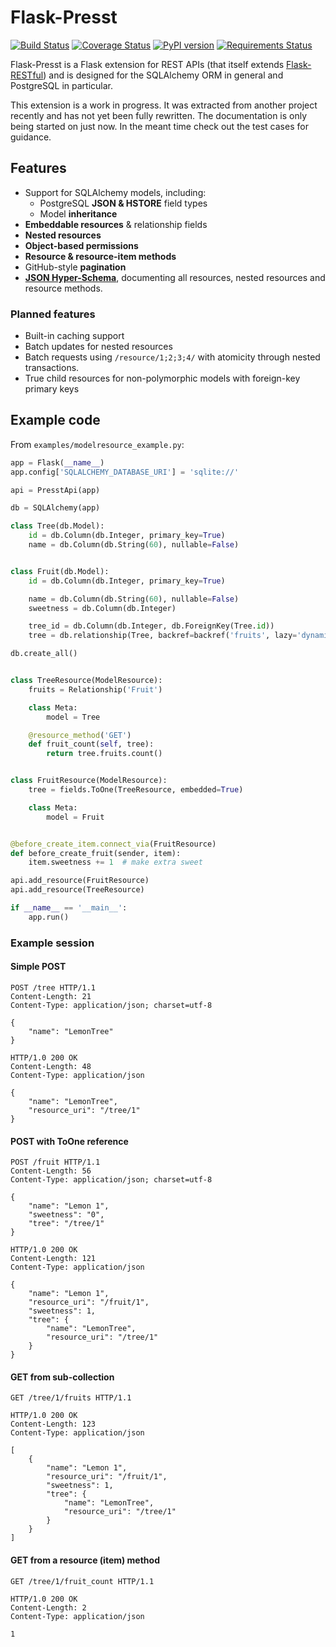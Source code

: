 # Flask-Presst

[![Build Status](https://travis-ci.org/biosustain/flask-presst.png)](https://travis-ci.org/biosustain/flask-presst)
[![Coverage Status](https://coveralls.io/repos/biosustain/flask-presst/badge.png?branch=master)](https://coveralls.io/r/biosustain/flask-presst?branch=master)
[![PyPI version](https://badge.fury.io/py/Flask-Presst.png)](http://badge.fury.io/py/Flask-Presst)
[![Requirements Status](https://requires.io/github/biosustain/flask-presst/requirements.png?branch=master)](https://requires.io/github/biosustain/flask-presst/requirements/?branch=master)

Flask-Presst is a Flask extension for REST APIs (that itself extends
[Flask-RESTful](https://github.com/twilio/flask-restful)) and is designed for the SQLAlchemy ORM in general and
PostgreSQL in particular.

This extension is a work in progress. It was extracted from another project recently and has not yet been fully rewritten.
The documentation is only being started on just now. In the meant time check out the test cases for guidance.

## Features

- Support for SQLAlchemy models, including:
    - PostgreSQL __JSON & HSTORE__ field types
    - Model __inheritance__
- __Embeddable resources__ & relationship fields
- __Nested resources__
- __Object-based permissions__
- __Resource & resource-item methods__
- GitHub-style __pagination__
- __[JSON Hyper-Schema](http://json-schema.org/latest/json-schema-hypermedia.html)__, documenting
  all resources, nested resources and resource methods.


### Planned features

- Built-in caching support
- Batch updates for nested resources
- Batch requests using `/resource/1;2;3;4/` with atomicity through nested transactions.
- True child resources for non-polymorphic models with foreign-key primary keys


## Example code

From `examples/modelresource_example.py`:

```python
app = Flask(__name__)
app.config['SQLALCHEMY_DATABASE_URI'] = 'sqlite://'

api = PresstApi(app)

db = SQLAlchemy(app)

class Tree(db.Model):
    id = db.Column(db.Integer, primary_key=True)
    name = db.Column(db.String(60), nullable=False)


class Fruit(db.Model):
    id = db.Column(db.Integer, primary_key=True)

    name = db.Column(db.String(60), nullable=False)
    sweetness = db.Column(db.Integer)

    tree_id = db.Column(db.Integer, db.ForeignKey(Tree.id))
    tree = db.relationship(Tree, backref=backref('fruits', lazy='dynamic'))

db.create_all()


class TreeResource(ModelResource):
    fruits = Relationship('Fruit')

    class Meta:
        model = Tree

    @resource_method('GET')
    def fruit_count(self, tree):
        return tree.fruits.count()


class FruitResource(ModelResource):
    tree = fields.ToOne(TreeResource, embedded=True)

    class Meta:
        model = Fruit


@before_create_item.connect_via(FruitResource)
def before_create_fruit(sender, item):
    item.sweetness += 1  # make extra sweet

api.add_resource(FruitResource)
api.add_resource(TreeResource)

if __name__ == '__main__':
    app.run()
```

### Example session

#### Simple POST
```http
POST /tree HTTP/1.1
Content-Length: 21
Content-Type: application/json; charset=utf-8

{
    "name": "LemonTree"
}
```
```http
HTTP/1.0 200 OK
Content-Length: 48
Content-Type: application/json

{
    "name": "LemonTree", 
    "resource_uri": "/tree/1"
}
```

#### POST with ToOne reference
```http
POST /fruit HTTP/1.1
Content-Length: 56
Content-Type: application/json; charset=utf-8

{
    "name": "Lemon 1", 
    "sweetness": "0", 
    "tree": "/tree/1"
}
```
```http
HTTP/1.0 200 OK
Content-Length: 121
Content-Type: application/json

{
    "name": "Lemon 1", 
    "resource_uri": "/fruit/1", 
    "sweetness": 1, 
    "tree": {
        "name": "LemonTree", 
        "resource_uri": "/tree/1"
    }
}

```

#### GET from sub-collection
```http
GET /tree/1/fruits HTTP/1.1
```
```http
HTTP/1.0 200 OK
Content-Length: 123
Content-Type: application/json

[
    {
        "name": "Lemon 1", 
        "resource_uri": "/fruit/1", 
        "sweetness": 1, 
        "tree": {
            "name": "LemonTree", 
            "resource_uri": "/tree/1"
        }
    }
]
```

#### GET from a resource (item) method
```http
GET /tree/1/fruit_count HTTP/1.1
```
```http
HTTP/1.0 200 OK
Content-Length: 2
Content-Type: application/json

1
```
